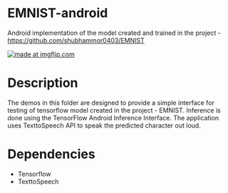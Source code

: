 # EMNIST-android
Android implementation of the model created and trained in the project - https://github.com/shubhammor0403/EMNIST

<a href="https://imgflip.com/gif/2eb4ea"><img src="https://i.imgflip.com/2eb4ea.gif" title="made at imgflip.com"/></a>

# Description
The demos in this folder are designed to provide a simple interface for testing of tensorflow model created in the project - EMNIST<a href="https://github.com/shubhammor0403/EMNIST"></a>. Inference is done using the TensorFlow Android Inference Interface. The application uses TexttoSpeech API to speak the predicted character out loud.

# Dependencies
<ul>
  <li>Tensorflow</li>
  <li>TexttoSpeech</li>
